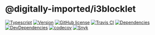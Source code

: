 # @digitally-imported/i3blocklet
[![Typescript](https://img.shields.io/badge/%3C%2F%3E-TypeScript-blue.svg?style=flat-square)](https://www.typescriptlang.org/)
[![Version](https://img.shields.io/npm/v/@digitally-imported/i3blocklet?style=flat-square)](https://www.npmjs.com/package/@digitally-imported/i3blocklet)
[![GitHub license](https://img.shields.io/github/license/pigulla/di?style=flat-square)](https://github.com/pigulla/di/blob/develop/LICENSE)
[![Travis CI](https://img.shields.io/travis/com/pigulla/di/develop?style=flat-square)](https://codecov.io/gh/pigulla/di)
[![Dependencies](https://img.shields.io/david/pigulla/di?style=flat-square&path=packages/i3blocklet)](https://david-dm.org/pigulla/di?path=packages%2Fi3blocklet)
[![DevDependencies](https://img.shields.io/david/dev/pigulla/di?style=flat-square&path=packages/i3blocklet)](https://david-dm.org/dev/pigulla/di?path=packages%2Fi3blocklet)
[![codecov](https://codecov.io/gh/pigulla/di/branch/master/graph/badge.svg?flag=i3blocklet)](https://codecov.io/gh/pigulla/di/tree/develop/packages/i3blocklet/src)
[![Snyk](https://snyk.io/test/github/pigulla/di/badge.svg?targetFile=packages/i3blocklet/package.json&style=flat-square)](https://snyk.io/test/github/pigulla/di?targetFile=packages%2Fi3blocklet%2Fpackage.json&tab=dependencies)
